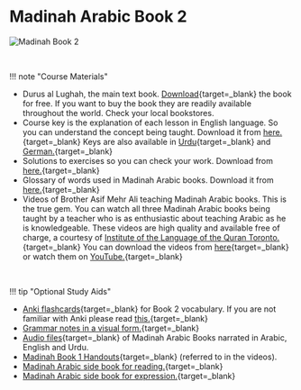 # Madinah Arabic Book 2

![Madinah Book 2](/img/madinah-bk-2.png)

<br>

!!! note "Course Materials"

- Durus al Lughah, the main text book. [Download](https://ia803102.us.archive.org/16/items/book2_201911/Book2.pdf){target=\_blank} the book for free. If you want to buy the book they are readily available throughout the world. Check your local bookstores.
- Course key is the explanation of each lesson in English language. So you can understand the concept being taught. Download it from [here.](http://www.archive.org/download/ArabicLanguageCourseBooks/Madina_Book2_English_Key.pdf){target=\_blank} Keys are also available in [Urdu](http://www.archive.org/download/ArabicLanguageCourseBooks/Madina_Book2_Urdu_Key.pdf){target=\_blank} and [German.](http://archive.org/download/ArabicLanguageCourseBooks/Madina_Book2_German_Key.pdf){target=\_blank}
- Solutions to exercises so you can check your work. Download from [here.](http://www.archive.org/download/ArabicLanguageCourseBooks/Madina_Book2_Solutions.pdf){target=\_blank}
- Glossary of words used in Madinah Arabic books. Download it from [here.](http://www.archive.org/download/ArabicLanguageCourseBooks/Madina_Books_Glossary.pdf){target=\_blank}
- Videos of Brother Asif Mehr Ali teaching Madinah Arabic books. This is the true gem. You can watch all three Madinah Arabic books being taught by a teacher who is as enthusiastic about teaching Arabic as he is knowledgeable. These videos are high quality and available free of charge, a courtesy of [Institute of the Language of the Quran Toronto.](http://www.lqtoronto.com/){target=\_blank} You can download the videos from [here](http://www.lqtoronto.com/videodl.html){target=\_blank} or watch them on [YouTube.](https://www.youtube.com/watch?v=PFMgbthX2XI&list=PLLR4KhKkm2c-TiR9QhVYxuqOL_hx3ldTh){target=\_blank}

<br>

!!! tip "Optional Study Aids"

- [Anki flashcards](https://ankiweb.net/shared/info/1669391579){target=\_blank} for Book 2 vocabulary. If you are not familiar with Anki please read [this.](<https://en.wikipedia.org/wiki/Anki_(software)>){target=\_blank}
- [Grammar notes in a visual form.](https://ia803101.us.archive.org/27/items/LQMMadinahBookNotes/LQM_Quranic_Arabic_Notes_Level2_v12.pdf){target=\_blank}
- [Audio files](http://www.lqtoronto.com/audio.html){target=\_blank} of Madinah Arabic Books narrated in Arabic, English and Urdu.
- [Madinah Book 1 Handouts](http://www.archive.org/download/MadinaBooksHandouts/Book2and3.pdf){target=\_blank} (referred to in the videos).
- [Madinah Arabic side book for reading.](http://www.archive.org/download/MadinaArabicCourseNotes-Book3/Madina_side_book_reading_level_1.pdf){target=\_blank}
- [Madinah Arabic side book for expression.](http://www.archive.org/download/MadinaArabicCourseNotes-Book3/Madina_side_book_expression_level_1.pdf){target=\_blank}

<br>

